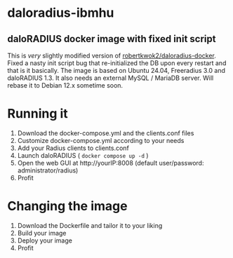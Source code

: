 # daloradius-ibmhu

daloRADIUS docker image with fixed init script
----

This is *very* slightly modified version of [robertkwok2/daloradius-docker](https://hub.docker.com/r/robertkwok2/daloradius-docker). Fixed a nasty init script bug that re-initialized the DB upon every restart and that is it basically. The image is based on Ubuntu 24.04, Freeradius 3.0 and daloRADIUS 1.3. It also needs an external MySQL / MariaDB server. Will rebase it to Debian 12.x sometime soon.

# Running it

1. Download the docker-compose.yml and the clients.conf files
2. Customize docker-compose.yml according to your needs
3. Add your Radius clients to clients.conf
4. Launch daloRADIUS ( `docker compose up -d` )
5. Open the web GUI at http://yourIP:8008 (default user/password: administrator/radius)
6. Profit

# Changing the image

1. Download the Dockerfile and tailor it to your liking
2. Build your image
3. Deploy your image
4. Profit
